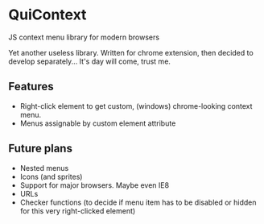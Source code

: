 QuiContext
=====================
JS context menu library for modern browsers

Yet another useless library. Written for chrome extension, then decided to develop separately...
It's day will come, trust me.

Features
---
 - Right-click element to get custom, (windows) chrome-looking context menu.
 - Menus assignable by custom element attribute
 
Future plans
---
 - Nested menus
 - Icons (and sprites)
 - Support for major browsers. Maybe even IE8
 - URLs
 - Checker functions (to decide if menu item has to be disabled or hidden for this very right-clicked element)